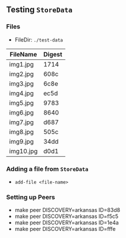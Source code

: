 ## Testing `StoreData`

### Files
- FileDir: `./test-data`

| FileName  | Digest |
|-----------|--------|
| img1.jpg  | 1714   |
| img2.jpg  | 608c   |
| img3.jpg  | 6c8e   |
| img4.jpg  | ec5d   |
| img5.jpg  | 9783   |
| img6.jpg  | 8640   |
| img7.jpg  | d687   |
| img8.jpg  | 505c   |
| img9.jpg  | 34dd   |
| img10.jpg | d0d1   |

### Adding a file from `StoreData`
- `add-file <file-name>`

### Setting up Peers

- make peer DISCOVERY=arkansas ID=83d8
- make peer DISCOVERY=arkansas ID=f5c5
- make peer DISCOVERY=arkansas ID=1e4a
- make peer DISCOVERY=arkansas ID=fffe